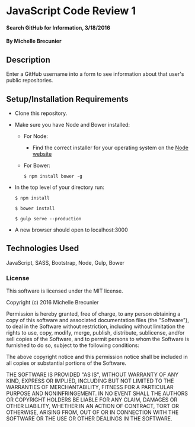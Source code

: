 # JavaScript Code Review 1

#### Search GitHub for Information, 3/18/2016

#### By Michelle Brecunier

## Description

Enter a GitHub username into a form to see information about that user's public repositories.

## Setup/Installation Requirements

* Clone this repository.
* Make sure you have Node and Bower installed:
    * For Node:
        * Find the correct installer for your operating system on the [Node website](https://nodejs.org/en/download/)
    * For Bower:

      ```
      $ npm install bower -g
      ```  
* In the top level of your directory run:

    ```
    $ npm install
    ```

    ```
    $ bower install
    ```

    ```
    $ gulp serve --production
    ```
* A new browser should open to localhost:3000

## Technologies Used

JavaScript, SASS, Bootstrap, Node, Gulp, Bower

### License

This software is licensed under the MIT license.

Copyright (c) 2016 Michelle Brecunier

Permission is hereby granted, free of charge, to any person obtaining a copy of this software and associated documentation files (the "Software"), to deal in the Software without restriction, including without limitation the rights to use, copy, modify, merge, publish, distribute, sublicense, and/or sell copies of the Software, and to permit persons to whom the Software is furnished to do so, subject to the following conditions:

The above copyright notice and this permission notice shall be included in all copies or substantial portions of the Software.

THE SOFTWARE IS PROVIDED "AS IS", WITHOUT WARRANTY OF ANY KIND, EXPRESS OR IMPLIED, INCLUDING BUT NOT LIMITED TO THE WARRANTIES OF MERCHANTABILITY, FITNESS FOR A PARTICULAR PURPOSE AND NONINFRINGEMENT. IN NO EVENT SHALL THE AUTHORS OR COPYRIGHT HOLDERS BE LIABLE FOR ANY CLAIM, DAMAGES OR OTHER LIABILITY, WHETHER IN AN ACTION OF CONTRACT, TORT OR OTHERWISE, ARISING FROM, OUT OF OR IN CONNECTION WITH THE SOFTWARE OR THE USE OR OTHER DEALINGS IN THE SOFTWARE.
